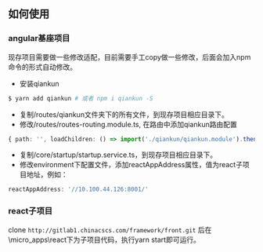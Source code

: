 ## 如何使用

### angular基座项目

现存项目需要做一些修改适配，目前需要手工copy做一些修改，后面会加入npm命令的形式自动修改。

- 安装qiankun
```bash
$ yarn add qiankun # 或者 npm i qiankun -S
```
- 复制/routes/qiankun文件夹下的所有文件，到现存项目相应目录下。
- 修改/routes/routes-routing.module.ts, 在路由中添加qiankun路由配置
```ts
{ path: '', loadChildren: () => import('./qiankun/qiankun.module').then(m => m.QiankunModule) },
```
- 复制/core/startup/startup.service.ts，到现存项目相应目录下。
- 修改environment下配置文件，添加reactAppAddress属性，值为react子项目地址，例如：
```ts
reactAppAddress: '//10.100.44.126:8001/'
```

### react子项目

clone `http://gitlab1.chinacscs.com/framework/front.git` 后在\micro_apps\react下为子项目代码，执行yarn start即可运行。
